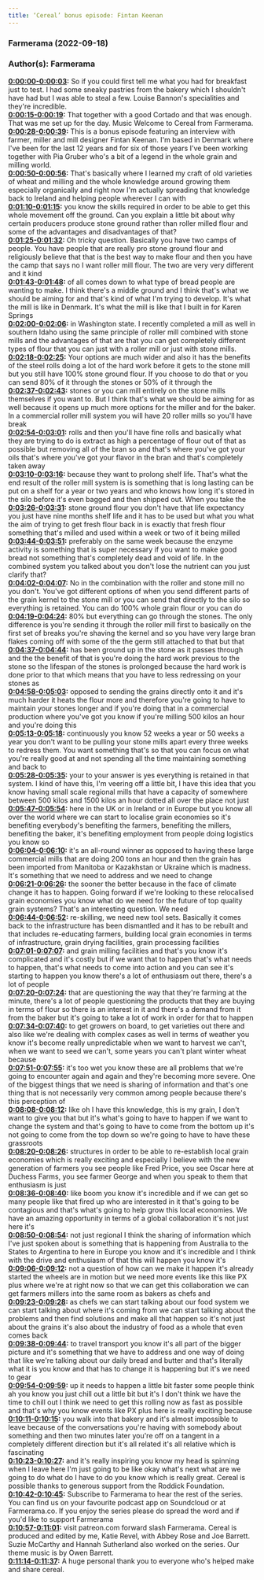 ```yaml
---
title: ‘Cereal’ bonus episode: Fintan Keenan
---
```

### Farmerama  (2022-09-18)  
### Author(s): Farmerama  

**[0:00:00-0:00:03](https://soundcloud.com/farmerama-radio/cereal-bonus-episode-fintan-keenan#t=0:00:00):**  So if you could first tell me what you had for breakfast just to test.  I had some sneaky pastries from the bakery which I shouldn't have had but I was able to steal a few.  Louise Bannon's specialities and they're incredible.  
**[0:00:15-0:00:19](https://soundcloud.com/farmerama-radio/cereal-bonus-episode-fintan-keenan#t=0:00:15):**  That together with a good Cortado and that was enough. That was me set up for the day.  Music  Welcome to Cereal from Farmerama.  
**[0:00:28-0:00:39](https://soundcloud.com/farmerama-radio/cereal-bonus-episode-fintan-keenan#t=0:00:28):**  This is a bonus episode featuring an interview with farmer, miller and mill designer Fintan Keenan.  I'm based in Denmark where I've been for the last 12 years and for six of those years I've  been working together with Pia Gruber who's a bit of a legend in the whole grain and milling world.  
**[0:00:50-0:00:56](https://soundcloud.com/farmerama-radio/cereal-bonus-episode-fintan-keenan#t=0:00:50):**  That's basically where I learned my craft of old varieties of wheat and milling and the whole  knowledge around growing them especially organically and right now I'm actually  spreading that knowledge back to Ireland and helping people wherever I can with  
**[0:01:10-0:01:15](https://soundcloud.com/farmerama-radio/cereal-bonus-episode-fintan-keenan#t=0:01:10):**  you know the skills required in order to be able to get this whole movement off the ground.  Can you explain a little bit about why certain producers produce stone ground  rather than roller milled flour and some of the advantages and disadvantages of that?  
**[0:01:25-0:01:32](https://soundcloud.com/farmerama-radio/cereal-bonus-episode-fintan-keenan#t=0:01:25):**  Oh tricky question. Basically you have two camps of people. You have people that are really pro  stone ground flour and religiously believe that that is the best way to make flour and then you  have the camp that says no I want roller mill flour. The two are very very different and it kind  
**[0:01:43-0:01:48](https://soundcloud.com/farmerama-radio/cereal-bonus-episode-fintan-keenan#t=0:01:43):**  of all comes down to what type of bread people are wanting to make. I think there's a middle ground  and I think that's what we should be aiming for and that's kind of what I'm trying to develop.  It's what the mill is like in Denmark. It's what the mill is like that I built in for Karen Springs  
**[0:02:00-0:02:06](https://soundcloud.com/farmerama-radio/cereal-bonus-episode-fintan-keenan#t=0:02:00):**  in Washington state. I recently completed a mill as well in southern Idaho using the same  principle of roller mill combined with stone mills and the advantages of that are that you can get  completely different types of flour that you can just with a roller mill or just with stone mills.  
**[0:02:18-0:02:25](https://soundcloud.com/farmerama-radio/cereal-bonus-episode-fintan-keenan#t=0:02:18):**  Your options are much wider and also it has the benefits of the steel rolls doing a lot of the  hard work before it gets to the stone mill but you still have 100% stone ground flour.  If you choose to do that or you can send 80% of it through the stones or 50% of it through the  
**[0:02:37-0:02:43](https://soundcloud.com/farmerama-radio/cereal-bonus-episode-fintan-keenan#t=0:02:37):**  stones or you can mill entirely on the stone mills themselves if you want to. But I think  that's what we should be aiming for as well because it opens up much more options for the miller and  for the baker. In a commercial roller mill system you will have 20 roller mills so you'll have break  
**[0:02:54-0:03:01](https://soundcloud.com/farmerama-radio/cereal-bonus-episode-fintan-keenan#t=0:02:54):**  rolls and then you'll have fine rolls and basically what they are trying to do is extract as high a  percentage of flour out of that as possible but removing all of the bran so and that's where you've  got your oils that's where you've got your flavor in the bran and that's completely taken away  
**[0:03:10-0:03:16](https://soundcloud.com/farmerama-radio/cereal-bonus-episode-fintan-keenan#t=0:03:10):**  because they want to prolong shelf life. That's what the end result of the roller mill system is  is something that is long lasting can be put on a shelf for a year or two years and who knows how  long it's stored in the silo before it's even bagged and then shipped out. When you take the  
**[0:03:26-0:03:31](https://soundcloud.com/farmerama-radio/cereal-bonus-episode-fintan-keenan#t=0:03:26):**  stone ground flour you don't have that life expectancy you just have nine months shelf life  and it has to be used but what you what the aim of trying to get fresh flour back in is  exactly that fresh flour something that's milled and used within a week or two of it being milled  
**[0:03:44-0:03:51](https://soundcloud.com/farmerama-radio/cereal-bonus-episode-fintan-keenan#t=0:03:44):**  preferably on the same week because the enzyme activity is something that is super necessary  if you want to make good bread not something that's completely dead and void of life.  In the combined system you talked about you don't lose the nutrient can you just clarify that?  
**[0:04:02-0:04:07](https://soundcloud.com/farmerama-radio/cereal-bonus-episode-fintan-keenan#t=0:04:02):**  No in the combination with the roller and stone mill no you don't. You've got different options  of when you send different parts of the grain kernel to the stone mill or you can send that  directly to the silo so everything is retained. You can do 100% whole grain flour or you can do  
**[0:04:19-0:04:24](https://soundcloud.com/farmerama-radio/cereal-bonus-episode-fintan-keenan#t=0:04:19):**  80% but everything can go through the stones. The only difference is you're sending it through the  roller mill first to basically on the first set of breaks you're shaving the kernel and so you  have very large bran flakes coming off with some of the the germ still attached to that but that  
**[0:04:37-0:04:44](https://soundcloud.com/farmerama-radio/cereal-bonus-episode-fintan-keenan#t=0:04:37):**  has been ground up in the stone as it passes through and the the benefit of that is you're  doing the hard work previous to the stone so the lifespan of the stones is prolonged because the  hard work is done prior to that which means that you have to less redressing on your stones as  
**[0:04:58-0:05:03](https://soundcloud.com/farmerama-radio/cereal-bonus-episode-fintan-keenan#t=0:04:58):**  opposed to sending the grains directly onto it and it's much harder it heats the flour more and  therefore you're going to have to maintain your stones longer and if you're doing that in a commercial  production where you've got you know if you're milling 500 kilos an hour and you're doing this  
**[0:05:13-0:05:18](https://soundcloud.com/farmerama-radio/cereal-bonus-episode-fintan-keenan#t=0:05:13):**  continuously you know 52 weeks a year or 50 weeks a year you don't want to be pulling your stone  mills apart every three weeks to redress them. You want something that's so that you can focus  on what you're really good at and not spending all the time maintaining something and back to  
**[0:05:28-0:05:35](https://soundcloud.com/farmerama-radio/cereal-bonus-episode-fintan-keenan#t=0:05:28):**  your to your answer is yes everything is retained in that system. I kind of have this, I'm veering  off a little bit, I have this idea that you know having small scale regional mills that have a  capacity of somewhere between 500 kilos and 1500 kilos an hour dotted all over the place not just  
**[0:05:47-0:05:54](https://soundcloud.com/farmerama-radio/cereal-bonus-episode-fintan-keenan#t=0:05:47):**  here in the UK or in Ireland or in Europe but you know all over the world where we can start to  localise grain economies so it's benefiting everybody's benefiting the farmers, benefiting  the millers, benefiting the baker, it's benefiting employment from people doing logistics you know so  
**[0:06:04-0:06:10](https://soundcloud.com/farmerama-radio/cereal-bonus-episode-fintan-keenan#t=0:06:04):**  it's an all-round winner as opposed to having these large commercial mills that are doing  200 tons an hour and then the grain has been imported from Manitoba or Kazakhstan or Ukraine  which is madness. It's something that we need to address and we need to change  
**[0:06:21-0:06:26](https://soundcloud.com/farmerama-radio/cereal-bonus-episode-fintan-keenan#t=0:06:21):**  the sooner the better because in the face of climate change it has to happen.  Going forward if we're looking to these relocalised grain economies you know what do we need for the  future of top quality grain systems? That's an interesting question. We need  
**[0:06:44-0:06:52](https://soundcloud.com/farmerama-radio/cereal-bonus-episode-fintan-keenan#t=0:06:44):**  re-skilling, we need new tool sets. Basically it comes back to the infrastructure has been dismantled  and it has to be rebuilt and that includes re-educating farmers, building local grain  economies in terms of infrastructure, grain drying facilities, grain processing facilities  
**[0:07:01-0:07:07](https://soundcloud.com/farmerama-radio/cereal-bonus-episode-fintan-keenan#t=0:07:01):**  and grain milling facilities and that's you know it's complicated and it's costly but if we want  that to happen that's what needs to happen, that's what needs to come into action and you can see it's  starting to happen you know there's a lot of enthusiasm out there, there's a lot of people  
**[0:07:20-0:07:24](https://soundcloud.com/farmerama-radio/cereal-bonus-episode-fintan-keenan#t=0:07:20):**  that are questioning the way that they're farming at the minute, there's a lot of people questioning  the products that they are buying in terms of flour so there is an interest in it and there's  a demand from it from the baker but it's going to take a lot of work in order for that to happen  
**[0:07:34-0:07:40](https://soundcloud.com/farmerama-radio/cereal-bonus-episode-fintan-keenan#t=0:07:34):**  to get growers on board, to get varieties out there and also like we're dealing with complex  cases as well in terms of weather you know it's become really unpredictable when we want to  harvest we can't, when we want to seed we can't, some years you can't plant winter wheat because  
**[0:07:51-0:07:55](https://soundcloud.com/farmerama-radio/cereal-bonus-episode-fintan-keenan#t=0:07:51):**  it's too wet you know these are all problems that we're going to encounter again and again and they're  becoming more severe. One of the biggest things that we need is sharing of information and that's  one thing that is not necessarily very common among people because there's this perception of  
**[0:08:08-0:08:12](https://soundcloud.com/farmerama-radio/cereal-bonus-episode-fintan-keenan#t=0:08:08):**  like oh I have this knowledge, this is my grain, I don't want to give you that but it's what's going  to have to happen if we want to change the system and that's going to have to come from the bottom  up it's not going to come from the top down so we're going to have to have these grassroots  
**[0:08:20-0:08:26](https://soundcloud.com/farmerama-radio/cereal-bonus-episode-fintan-keenan#t=0:08:20):**  structures in order to be able to re-establish local grain economies which is really exciting  and especially I believe with the new generation of farmers you see people like Fred Price, you see  Oscar here at Duchess Farms, you see farmer George and when you speak to them that enthusiasm is just  
**[0:08:36-0:08:40](https://soundcloud.com/farmerama-radio/cereal-bonus-episode-fintan-keenan#t=0:08:36):**  like boom you know it's incredible and if we can get so many people like that fired up who are  interested in it that's going to be contagious and that's what's going to help grow this local  economies. We have an amazing opportunity in terms of a global collaboration it's not just here it's  
**[0:08:50-0:08:54](https://soundcloud.com/farmerama-radio/cereal-bonus-episode-fintan-keenan#t=0:08:50):**  not just regional I think the sharing of information which I've just spoken about is  something that is happening from Australia to the States to Argentina to here in Europe you know  and it's incredible and I think with the drive and enthusiasm of that this will happen you know it's  
**[0:09:06-0:09:12](https://soundcloud.com/farmerama-radio/cereal-bonus-episode-fintan-keenan#t=0:09:06):**  not a question of how can we make it happen it's already started the wheels are in motion but we  need more events like this like PX plus where we're at right now so that we can get this  collaboration we can get farmers millers into the same room as bakers as chefs and  
**[0:09:23-0:09:28](https://soundcloud.com/farmerama-radio/cereal-bonus-episode-fintan-keenan#t=0:09:23):**  as chefs we can start talking about our food system we can start talking about where it's coming from  we can start talking about the problems and then find solutions and make all that happen so it's  not just about the grains it's also about the industry of food as a whole that even comes back  
**[0:09:38-0:09:44](https://soundcloud.com/farmerama-radio/cereal-bonus-episode-fintan-keenan#t=0:09:38):**  to travel transport you know it's all part of the bigger picture and it's something that we have to  address and one way of doing that like we're talking about our daily bread and butter and  that's literally what it is you know and that has to change it is happening but it's we need to gear  
**[0:09:54-0:09:59](https://soundcloud.com/farmerama-radio/cereal-bonus-episode-fintan-keenan#t=0:09:54):**  up it needs to happen a little bit faster some people think ah you know you just chill out a  little bit but it's I don't think we have the time to chill out I think we need to get this rolling  now as fast as possible and that's why you know events like PX plus here is really exciting because  
**[0:10:11-0:10:15](https://soundcloud.com/farmerama-radio/cereal-bonus-episode-fintan-keenan#t=0:10:11):**  you walk into that bakery and it's almost impossible to leave because of the conversations you're  having with somebody about something and then two minutes later you're off on a tangent in  a completely different direction but it's all related it's all relative which is fascinating  
**[0:10:23-0:10:27](https://soundcloud.com/farmerama-radio/cereal-bonus-episode-fintan-keenan#t=0:10:23):**  and it's really inspiring you know my head is spinning when I leave here I'm just going to be  like okay what's next what are we going to do what do I have to do you know which is really great.  Cereal is possible thanks to generous support from the Roddick Foundation.  
**[0:10:42-0:10:45](https://soundcloud.com/farmerama-radio/cereal-bonus-episode-fintan-keenan#t=0:10:42):**  Subscribe to Farmerama to hear the rest of the series.  You can find us on your favourite podcast app on Soundcloud or at Farmerama.co.  If you enjoy the series please do spread the word and if you'd like to support Farmerama  
**[0:10:57-0:11:01](https://soundcloud.com/farmerama-radio/cereal-bonus-episode-fintan-keenan#t=0:10:57):**  visit patreon.com forward slash Farmerama.  Cereal is produced and edited by me, Katie Revel, with Abbey Rose and Joe Barrett.  Suzie McCarthy and Hannah Sutherland also worked on the series. Our theme music is by Owen Barrett.  
**[0:11:14-0:11:37](https://soundcloud.com/farmerama-radio/cereal-bonus-episode-fintan-keenan#t=0:11:14):**  A huge personal thank you to everyone who's helped make and share cereal.  